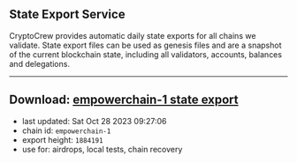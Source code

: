 ## State Export Service
CryptoCrew provides automatic daily state exports for all chains we validate. State export files can be used as genesis files and are a snapshot of the current blockchain state, including all validators, accounts, balances and delegations.

---
**Download: [empowerchain-1 state export](https://dl.ccvalidators.com/SERVICE/empowerchain/empowerchain-1_export_1884191.json)**
---

- last updated: Sat Oct 28 2023 09:27:06
- chain id: `empowerchain-1`
- export height: `1884191`
- use for: airdrops, local tests, chain recovery
